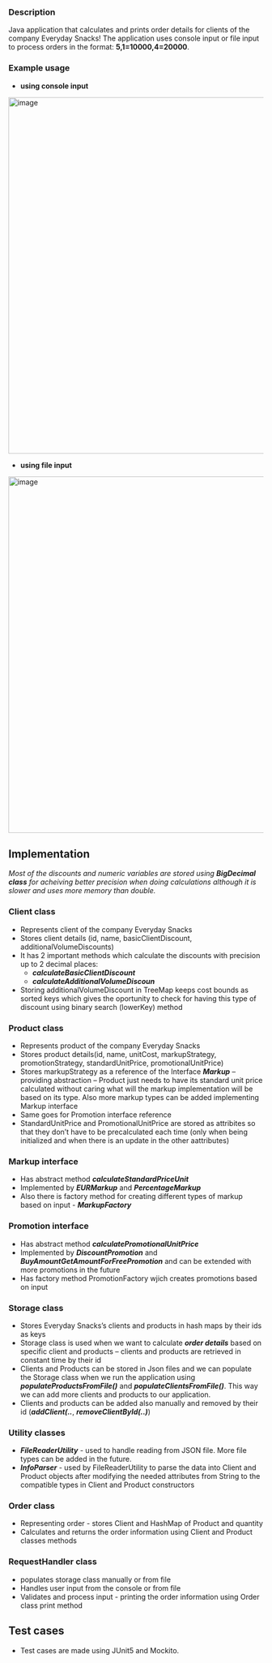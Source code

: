 ### Description
Java application that calculates and prints order details for clients of the company Everyday Snacks!
The application uses console input or file input to process orders in the format: **5,1=10000,4=20000**.

### Example usage

<!-- First Image -->
 - **using console input**
   
<img width="703" alt="image" src="https://github.com/nikoletabeyska/SnackPricing/assets/76749430/2ddaf740-87b2-4d85-a58b-a7b68c093521" style="margin-right: 10px;">

<!-- Second Image -->
 - **using file input**
   
<img width="703" alt="image" src="https://github.com/nikoletabeyska/SnackPricing/assets/76749430/2131615a-78be-48b7-8ba9-8b934a287e05" style="margin-right: 10px;">


## Implementation

  _Most of the discounts and numeric variables are stored using **BigDecimal class** for acheiving better precision when doing calculations although it is slower and uses more memory than double._

 ### Client class
  - Represents client of the company Everyday Snacks
  - Stores client details (id, name, basicClientDiscount, additionalVolumeDiscounts)
  -	It has 2 important methods which calculate the discounts with precision up to 2 decimal places:
 	   -  ***calculateBasicClientDiscount***
     -  ***calculateAdditionalVolumeDiscoun***
-	Storing additionalVolumeDiscount in TreeMap keeps cost bounds as sorted keys which gives the oportunity to check for having this type of discount using binary search (lowerKey) method

 ### Product class
  -	Represents product of the company Everyday Snacks
  - Stores product details(id, name, unitCost, markupStrategy, promotionStrategy, standardUnitPrice, promotionalUnitPrice)
  -	Stores markupStrategy as a reference of the Interface ***Markup*** – providing abstraction – Product just needs to have its standard unit price calculated without caring what will the markup implementation will be based on its type. Also more markup types can be added implementing Markup interface
  - Same goes for Promotion interface reference
  - StandardUnitPrice and PromotionalUnitPrice are stored as attribites so that they don’t have to be precalculated each time (only when being initialized and when there is an update in the other aattributes)

  ### Markup interface
  - Has abstract method ***calculateStandardPriceUnit***
  - Implemented by ***EURMarkup*** and ***PercentageMarkup***
  - Also there is factory method for creating different types of markup based on input - ***MarkupFactory***

  ### Promotion interface
   - Has abstract method ***calculatePromotionalUnitPrice***
   - Implemented by ***DiscountPromotion*** and ***BuyAmountGetAmountForFreePromotion*** and can be extended with more promotions in the future
   - Has factory method PromotionFactory wjich creates promotions based on input

  ### Storage class
   - Stores Everyday Snacks’s clients and products in hash maps by their ids as keys 
   - Storage class is used when we want to calculate ***order details*** based on specific client and products – clients and products are retrieved in constant time by their id
   - Clients and Products can be stored in Json files and we can populate the Storage class when we run the application using ***populateProductsFromFile()*** and ***populateClientsFromFile()***. This way we can add more clients and products to our application.
   - Clients and products can be added also manually and removed by their id (***addClient(..***, ***removeClientById(..)***)

  ### Utility classes
   - ***FileReaderUtility*** - used to handle reading from JSON file. More file types can be added in the future.
   - ***InfoParser*** - used by FileReaderUtility to parse the data into Client and Product objects after modifying the needed attributes from String to the compatible types in Client and Product constructors 

  ### Order class
   - Representing order - stores Client and HashMap of Product and quantity
   - Calculates and returns the order information using Client and Product classes methods

  ### RequestHandler class
   - populates storage class manually or from file
   - Handles user input from the console or from file
   - Validates and process input - printing the order information using Order class print method

## Test cases
- Test cases are made using JUnit5 and Mockito.




